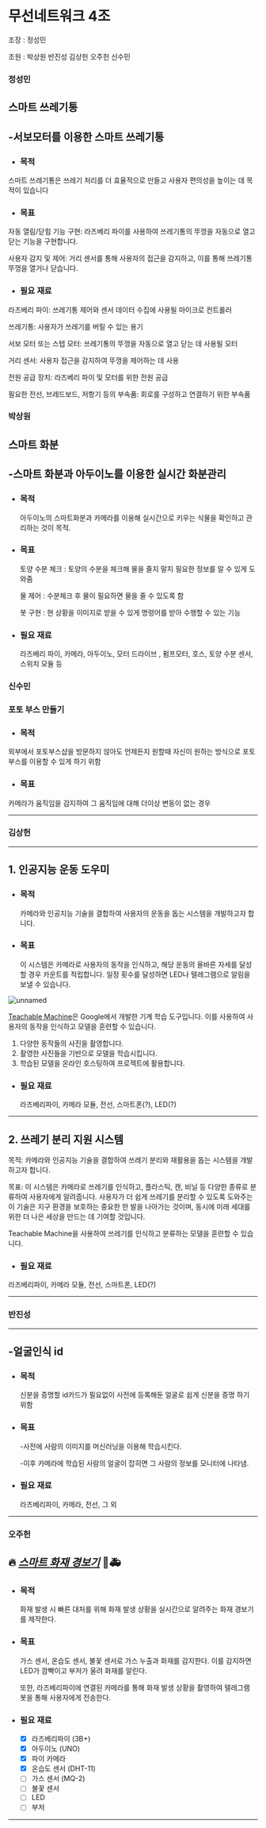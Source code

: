 # 무선네트워크 4조

조장 : 정성민 

조원 : 박상원 반진성 김상헌 오주헌 신수민

### 정성민
## 스마트 쓰레기통
## -서보모터를 이용한 스마트 쓰레기통
* ### 목적
 스마트 쓰레기통은 쓰레기 처리를 더 효율적으로 만들고 사용자 편의성을 높이는 데 목적이 있습니다

* ### 목표
 자동 열림/닫힘 기능 구현: 라즈베리 파이를 사용하여 쓰레기통의 뚜껑을 자동으로 열고 닫는 기능을 구현합니다.

 사용자 감지 및 제어: 거리 센서를 통해 사용자의 접근을 감지하고, 이를 통해 쓰레기통 뚜껑을 열거나 닫습니다.

* ### 필요 재료
 라즈베리 파이: 쓰레기통 제어와 센서 데이터 수집에 사용될 마이크로 컨트롤러
 
 쓰레기통: 사용자가 쓰레기를 버릴 수 있는 용기

 서보 모터 또는 스텝 모터: 쓰레기통의 뚜껑을 자동으로 열고 닫는 데 사용될 모터

 거리 센서: 사용자 접근을 감지하여 뚜껑을 제어하는 데 사용

 전원 공급 장치: 라즈베리 파이 및 모터를 위한 전원 공급

 필요한 전선, 브레드보드, 저항기 등의 부속품: 회로를 구성하고 연결하기 위한 부속품


### 박상원
## 스마트 화분
## -스마트 화분과 아두이노를 이용한 실시간 화분관리

* ### 목적
  아두이노의 스마트화분과 카메라를 이용해 실시간으로 키우는 식물을 확인하고 관리하는 것이 목적.

* ### 목표
  토양 수분 체크 : 토양의 수분을 체크해 물을 줄지 말지 필요한 정보를 알 수 있게 도와줌 

  물 제어 : 수분체크 후 물이 필요하면 물을 줄 수 있도록 함

  봇 구현 : 현 상황을 이미지로 받을 수 있게 명령어를 받아 수행할 수 있는 기능  

* ### 필요 재료
  라즈베리 파이, 카메라, 아두이노, 모터 드라이브 , 펌프모터, 호스, 토양 수분 센서, 스위치 모듈 등



### 신수민
### 포토 부스 만들기

* ### 목적
 외부에서 포토부스샵을 방문하지 않아도 언제든지 원할때 자신이 원하는 방식으로 포토부스를 이용할 수 있게 하기 위함

* ### 목표
 카메라가 움직임을 감지하여 그 움직임에 대해 더이상 변동이 없는 경우

---

### 김상헌

---

## 1. 인공지능 운동 도우미

* ### 목적
  카메라와 인공지능 기술을 결합하여 사용자의 운동을 돕는 시스템을 개발하고자 합니다.

* ### 목표
  이 시스템은 카메라로 사용자의 동작을 인식하고, 해당 운동의 올바른 자세를 달성할 경우 카운트를 적립합니다. 일정 횟수를 달성하면 LED나 텔레그램으로 알림을 보낼 수 있습니다.

![unnamed](https://github.com/qwer1227/wireless-network--4-/assets/113282148/eeb66d84-a27f-4bb6-b42d-628299fbe734)

[Teachable Machine](https://teachablemachine.withgoogle.com/)은 Google에서 개발한 기계 학습 도구입니다. 이를 사용하여 사용자의 동작을 인식하고 모델을 훈련할 수 있습니다.

1. 다양한 동작들의 사진을 촬영합니다.
2. 촬영한 사진들을 기반으로 모델을 학습시킵니다.
3. 학습된 모델을 온라인 호스팅하여 프로젝트에 활용합니다.

* ### 필요 재료
  라즈베리파이, 카메라 모듈, 전선, 스마트폰(?), LED(?)

---

## 2. 쓰레기 분리 지원 시스템

목적: 카메라와 인공지능 기술을 결합하여 쓰레기 분리와 재활용을 돕는 시스템을 개발하고자 합니다.

목표: 이 시스템은 카메라로 쓰레기를 인식하고, 플라스틱, 캔, 비닐 등 다양한 종류로 분류하여 사용자에게 알려줍니다.
사용자가 더 쉽게 쓰레기를 분리할 수 있도록 도와주는 이 기술은 지구 환경을 보호하는 중요한 한 발을 나아가는 것이며, 동시에 미래 세대를 위한 더 나은 세상을 만드는 데 기여할 것입니다.

Teachable Machine을 사용하여 쓰레기를 인식하고 분류하는 모델을 훈련할 수 있습니다.

* ### 필요 재료
 라즈베리파이, 카메라 모듈, 전선, 스마트폰, LED(?)

---


### 반진성
***
## -얼굴인식 id

* ### 목적
  신분을 증명할 id카드가 필요없이 사전에 등록해둔 얼굴로 쉽게 신분을 증명 하기 위함

* ### 목표
  -사전에 사람의 이미지를 머신러닝을 이용해 학습시킨다.

  -이후 카메라에 학습된 사람의 얼굴이 잡히면 그 사람의 정보를 모니터에 나타냄.

* ### 필요 재료
  라즈베리파이, 카메라, 전선, 그 외
---


### 오주헌
## 🔥 <i><u>스마트 화재 경보기</u></i> 🚒🚑

* ### 목적
  화재 발생 시 빠른 대처를 위해 화재 발생 상황을 실시간으로 알려주는 화재 경보기를 제작한다.

* ### 목표
  가스 센서, 온습도 센서, 불꽃 센서로 가스 누출과 화재를 감지한다. 이를 감지하면 LED가 깜빡이고 부저가 울려 화재를 알린다.
  
  또한, 라즈베리파이에 연결된 카메라를 통해 화재 발생 상황을 촬영하여 텔레그램 봇을 통해 사용자에게 전송한다.

* ### 필요 재료
  - [x] 라즈베리파이 (3B+)
  - [x] 아두이노 (UNO)
  - [x] 파이 카메라
  - [x] 온습도 센서 (DHT-11)
  - [ ] 가스 센서 (MQ-2)
  - [ ] 불꽃 센서
  - [ ] LED
  - [ ] 부저
---
